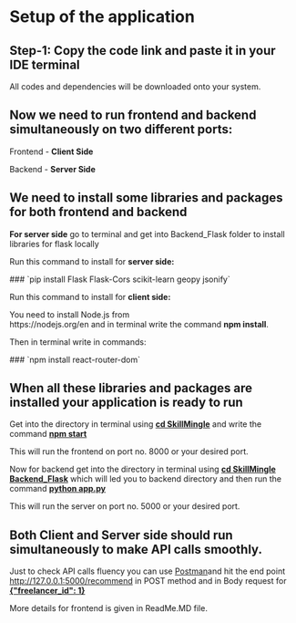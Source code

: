 <h1>Setup of the application</h2>
<h2><strong>Step-1: </strong>Copy the code link and paste it in your IDE terminal</h2>
<p>All codes and dependencies will be downloaded onto your system.</p>

<h2>Now we need to run frontend and backend simultaneously on two different ports:</h2>
<p>Frontend - <b>Client Side</b></p>
<p>Backend - <b>Server Side</b></p>

<h2>We need to install some libraries and packages for both frontend and backend</h2>
<p><b>For server side</b> go to terminal and get into Backend_Flask folder to install libraries for flask locally</p>

<p>Run this command to install for <strong>server side:</strong></p>
### `pip install Flask Flask-Cors scikit-learn geopy jsonify`

<p>Run this command to install for <strong>client side:</strong></p>
<p>You need to install Node.js from <br>https://nodejs.org/en</b> and in terminal write the command <b>npm install</b>.</p>
<p>Then in terminal write in commands:</p>
### `npm install react-router-dom`

<h2>When all these libraries and packages are installed your application is ready to run</h2>
<p>Get into the directory in terminal using <strong><u>cd SkillMingle</u></strong> and write the command <strong><u>npm start</u></strong></p>
<p>This will run the frontend on port no. 8000 or your desired port.</p>

<p>Now for backend get into the directory in terminal using <strong><u>cd SkillMingle Backend_Flask</u></strong> which will led you to backend directory and then run the command <strong><u>python app.py</u></strong></p>
<p>This will run the server on port no. 5000 or your desired port.</p>

<h2>Both Client and Server side should run simultaneously to make API calls smoothly.</h2>
<p>Just to check API calls fluency you can use <u>Postman</u>and hit the end point <u>http://127.0.0.1:5000/recommend</u> in POST method and in Body request for <b><u>{"freelancer_id": 1}</u></b></p>
<p>More details for frontend is given in ReadMe.MD file.</p>

